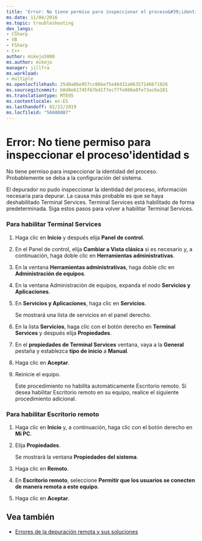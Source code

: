 ```yaml
---
title: 'Error: No tiene permiso para inspeccionar el proceso&#39;identidad s | Microsoft Docs'
ms.date: 11/04/2016
ms.topic: troubleshooting
dev_langs:
- CSharp
- VB
- FSharp
- C++
author: mikejo5000
ms.author: mikejo
manager: jillfra
ms.workload:
- multiple
ms.openlocfilehash: 25d0a0be957cc06be75e48432a96357146671926
ms.sourcegitcommit: b0d8e61745f67bd1f7ecf7fe080a0fe73ac6a181
ms.translationtype: MTE95
ms.contentlocale: es-ES
ms.lasthandoff: 02/22/2019
ms.locfileid: "56688087"
---
```

# <a name="error-you-do-not-have-permission-to-inspect-the-process39s-identity"></a>Error: No tiene permiso para inspeccionar el proceso&#39;identidad s
No tiene permiso para inspeccionar la identidad del proceso. Probablemente se deba a la configuración del sistema.

 El depurador no pudo inspeccionar la identidad del proceso, información necesaria para depurar. La causa más probable es que se haya deshabilitado Terminal Services. Terminal Services está habilitado de forma predeterminada. Siga estos pasos para volver a habilitar Terminal Services.

### <a name="to-enable-terminal-services"></a>Para habilitar Terminal Services

1.  Haga clic en **Inicio** y después elija **Panel de control**.

2.  En el Panel de control, elija **Cambiar a Vista clásica** si es necesario y, a continuación, haga doble clic en **Herramientas administrativas**.

3.  En la ventana **Herramientas administrativas**, haga doble clic en **Administración de equipos**.

4.  En la ventana Administración de equipos, expanda el nodo **Servicios y Aplicaciones**.

5.  En **Servicios y Aplicaciones**, haga clic en **Servicios**.

     Se mostrará una lista de servicios en el panel derecho.

6.  En la lista **Servicios**, haga clic con el botón derecho en **Terminal Services** y después elija **Propiedades**.

7.  En el **propiedades de Terminal Services** ventana, vaya a la **General** pestaña y establezca **tipo de inicio** a **Manual**.

8.  Haga clic en **Aceptar**.

9. Reinicie el equipo.

     Este procedimiento no habilita automáticamente Escritorio remoto. Si desea habilitar Escritorio remoto en su equipo, realice el siguiente procedimiento adicional.

### <a name="to-enable-remote-desktop"></a>Para habilitar Escritorio remoto

1.  Haga clic en **Inicio** y, a continuación, haga clic con el botón derecho en **Mi PC**.

2.  Elija **Propiedades**.

     Se mostrará la ventana **Propiedades del sistema**.

3.  Haga clic en **Remoto**.

4.  En **Escritorio remoto**, seleccione **Permitir que los usuarios se conecten de manera remota a este equipo**.

5.  Haga clic en **Aceptar**.

## <a name="see-also"></a>Vea también
- [Errores de la depuración remota y sus soluciones](../debugger/remote-debugging-errors-and-troubleshooting.md)